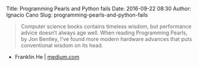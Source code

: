 Title: Programming Pearls and Python fails
Date: 2016-09-22 08:30
Author: Ignacio Cano
Slug: programming-pearls-and-python-fails

> Computer science books contains timeless wisdom, but performance advice
> doesn’t always age well. When reading Programming Pearls, by Jon Bentley,
> I’ve found more modern hardware advances that puts conventional wisdom on
> its head.

- Franklin He | [medium.com][]

  [medium.com]: https://medium.com/@n0mad/programming-pearls-and-python-fails-c4fc2962c3ed#.h0k9913hy
    "Programming Pearls and Python fails"

